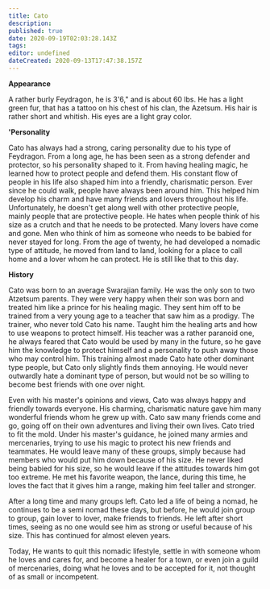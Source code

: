 ```yaml
---
title: Cato
description: 
published: true
date: 2020-09-19T02:03:28.143Z
tags: 
editor: undefined
dateCreated: 2020-09-13T17:47:38.157Z
---
```


**Appearance**

A rather burly Feydragon, he is 3'6," and is about 60 lbs. He has a light green fur, that has a tattoo on his chest of his clan, the Azetsum. His hair is rather short and whitish. His eyes are a light gray color.

**'Personality**

Cato has always had a strong, caring personality due to his type of Feydragon. From a long age, he has been seen as a strong defender and protector, so his personality shaped to it. From having healing magic, he learned how to protect people and defend them. His constant flow of people in his life also shaped him into a friendly, charismatic person. Ever since he could walk, people have always been around him. This helped him develop his charm and have many friends and lovers throughout his life. Unfortunately, he doesn't get along well with other protective people, mainly people that are protective people. He hates when people think of his size as a crutch and that he needs to be protected. Many lovers have come and gone. Men who think of him as someone who needs to be babied for never stayed for long. From the age of twenty, he had developed a nomadic type of attitude, he moved from land to land, looking for a place to call home and a lover whom he can protect. He is still like that to this day.

**History**

Cato was born to an average Swarajian family. He was the only son to two Atzetsum parents. They were very happy when their son was born and treated him like a prince for his healing magic. They sent him off to be trained from a very young age to a teacher that saw him as a prodigy. The trainer, who never told Cato his name. Taught him the healing arts and how to use weapons to protect himself. His teacher was a rather paranoid one, he always feared that Cato would be used by many in the future, so he gave him the knowledge to protect himself and a personality to push away those who may control him. This training almost made Cato hate other dominant type people, but Cato only slightly finds them annoying. He would never outwardly hate a dominant type of person, but would not be so willing to become best friends with one over night.

Even with his master's opinions and views, Cato was always happy and friendly towards everyone. His charming, charismatic nature gave him many wonderful friends whom he grew up with. Cato saw many friends come and go, going off on their own adventures and living their own lives. Cato tried to fit the mold. Under his master's guidance, he joined many armies and mercenaries, trying to use his magic to protect his new friends and teammates. He would leave many of these groups, simply because had members who would put him down because of his size. He never liked being babied for his size, so he would leave if the attitudes towards him got too extreme. He met his favorite weapon, the lance, during this time, he loves the fact that it gives him a range, making him feel taller and stronger.

After a long time and many groups left. Cato led a life of being a nomad, he continues to be a semi nomad these days, but before, he would join group to group, gain lover to lover, make friends to friends. He left after short times, seeing as no one would see him as strong or useful because of his size. This has continued for almost eleven years.

Today, He wants to quit this nomadic lifestyle, settle in with someone whom he loves and cares for, and become a healer for a town, or even join a guild of mercenaries, doing what he loves and to be accepted for it, not thought of as small or incompetent.